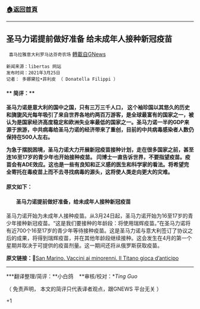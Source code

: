 ###  [:house:返回首頁](https://github.com/ourhimalayas/txt)
---

## 圣马力诺提前做好准备 给未成年人接种新冠疫苗
` 喜马拉雅意大利罗马达芬奇农场` [轉載自GNews](https://gnews.org/zh-hans/1059111/)

```
新闻来源：libertas 网站
发布时间：2021年3月25日
记者： 多娜黛拉•菲利皮 （ Donatella Filippi ）
```


#### ** 简评：** 

**圣马力诺是意大利的国中之国，只有三万三千人口， 这个袖珍国以其悠久的历史和旖旎风光每年吸引了来自世界各地约两百万游客，是全球最富有的国家之一，被认为是国家经济高度稳定和欧洲失业率最低的国家之一。圣马力诺一半的GDP来源于旅游，中共病毒给圣马力诺的经济带来了重创，目前的中共病毒感染者人数仍保持在500人左右。**

**为急于摆脱困境，圣马力诺大力开展新冠疫苗接种计划，走在很多国家之前，甚至连16至17岁的青少年也开始接种疫苗。 闫博士一直告诉世界，不要指望疫苗。疫苗会有ADE效应。这也是一些有良知和正义感的医生和科学家的看法。将希望完全寄托在毒疫苗上而不去寻找病毒的源头，这将使人类走向更大的灾难。**

#### 原文如下：

####         圣马力诺提前做好准备，给未成年人接种新冠疫苗

圣马力诺开始为未成年人接种疫苗。从3月24日起，圣马力诺开始为16至17岁的青少年接种新冠疫苗。“这是我们要接种的年龄段：将使用瑞辉疫苗。”在圣马力诺将有近700个16至17岁的青少年等待接种疫苗。这是圣马力诺与意大利签订了协议之后的成果，将得到瑞辉疫苗，并在其他年龄段继续接种。这会发生在4月的第一个星期并取决于可提供的疫苗剂量。这一期间还将从俄罗斯获取疫苗。

**原文链接：**🔗[San Marino. Vaccini ai minorenni. Il Titano gioca d’anticipo](http://www.libertas.sm/notizie/2021/03/25/san-marino-vaccini-ai-minorenni-il-titano-gioca-danticipo.html)

* * *

***翻译整理/简评：**小白鸽    **审核/校对：**Ting Guo*

（ 免责声明， 本文的简评只代表译者观点，跟GNEWS 平台无关 ）

+1
